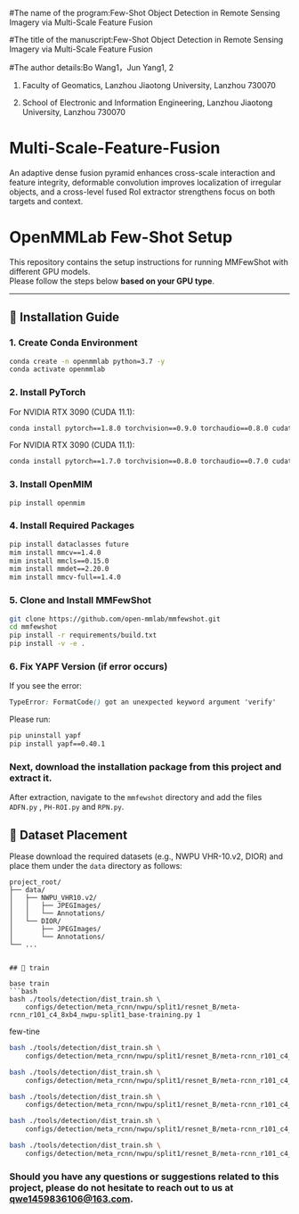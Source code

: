 #The name of the program:Few-Shot Object Detection in Remote Sensing Imagery via Multi-Scale Feature Fusion


#The title of the manuscript:Few-Shot Object Detection in Remote Sensing Imagery via Multi-Scale Feature Fusion


#The author details:Bo Wang1，Jun Yang1, 2


1. Faculty of Geomatics, Lanzhou Jiaotong University, Lanzhou 730070

3. School of Electronic and Information Engineering, Lanzhou Jiaotong University, Lanzhou 730070



# Multi-Scale-Feature-Fusion
An adaptive dense fusion pyramid enhances cross-scale interaction and feature integrity, deformable convolution improves localization of irregular objects, and a cross-level fused RoI extractor strengthens focus on both targets and context.
# OpenMMLab Few-Shot Setup

This repository contains the setup instructions for running MMFewShot with different GPU models.  
Please follow the steps below **based on your GPU type**.

---

## 🚀 Installation Guide

### 1. Create Conda Environment
```bash
conda create -n openmmlab python=3.7 -y
conda activate openmmlab
```
### 2. Install PyTorch
For NVIDIA RTX 3090 (CUDA 11.1):
```bash
conda install pytorch==1.8.0 torchvision==0.9.0 torchaudio==0.8.0 cudatoolkit=11.1 -c pytorch -c conda-forge
```
For NVIDIA RTX 3090 (CUDA 11.1):
```bash
conda install pytorch==1.7.0 torchvision==0.8.0 torchaudio==0.7.0 cudatoolkit=10.1 -c pytorch
```
### 3. Install OpenMIM
```bash
pip install openmim
```
### 4. Install Required Packages
```bash
pip install dataclasses future
mim install mmcv==1.4.0
mim install mmcls==0.15.0
mim install mmdet==2.20.0
mim install mmcv-full==1.4.0
```
### 5. Clone and Install MMFewShot
```bash
git clone https://github.com/open-mmlab/mmfewshot.git
cd mmfewshot
pip install -r requirements/build.txt
pip install -v -e .
```
### 6. Fix YAPF Version (if error occurs)
If you see the error:
```css
TypeError: FormatCode() got an unexpected keyword argument 'verify'
```
Please run:
```bash
pip uninstall yapf
pip install yapf==0.40.1
```
### Next, download the installation package from this project and extract it.  
After extraction, navigate to the `mmfewshot` directory and add the files `ADFN.py` , `PH-ROI.py` and `RPN.py`.

## 📂 Dataset Placement

Please download the required datasets (e.g., NWPU VHR-10.v2, DIOR) and place them under the `data` directory as follows:

```text
project_root/
├── data/
│   ├── NWPU_VHR10.v2/
│   │   ├── JPEGImages/
│   │   └── Annotations/
│   └── DIOR/
│       ├── JPEGImages/
│       └── Annotations/
└── ...


## 🚀 train

base train
```bash
bash ./tools/detection/dist_train.sh \
    configs/detection/meta_rcnn/nwpu/split1/resnet_B/meta-rcnn_r101_c4_8xb4_nwpu-split1_base-training.py 1
```
few-tine
```bash
bash ./tools/detection/dist_train.sh \
    configs/detection/meta_rcnn/nwpu/split1/resnet_B/meta-rcnn_r101_c4_8xb4_nwpu-split1_1shot-fine-tuning.py 1

bash ./tools/detection/dist_train.sh \
    configs/detection/meta_rcnn/nwpu/split1/resnet_B/meta-rcnn_r101_c4_8xb4_nwpu-split1_2shot-fine-tuning.py 1

bash ./tools/detection/dist_train.sh \
    configs/detection/meta_rcnn/nwpu/split1/resnet_B/meta-rcnn_r101_c4_8xb4_nwpu-split1_3shot-fine-tuning.py 1

bash ./tools/detection/dist_train.sh \
    configs/detection/meta_rcnn/nwpu/split1/resnet_B/meta-rcnn_r101_c4_8xb4_nwpu-split1_5shot-fine-tuning.py 1

bash ./tools/detection/dist_train.sh \
    configs/detection/meta_rcnn/nwpu/split1/resnet_B/meta-rcnn_r101_c4_8xb4_nwpu-split1_10shot-fine-tuning.py 1
```
### Should you have any questions or suggestions related to this project, please do not hesitate to reach out to us at qwe1459836106@163.com.

